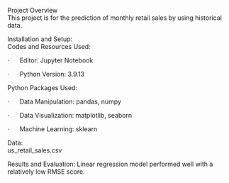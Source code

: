 Project Overview  
This project is for the prediction of monthly retail sales by using historical data.  

Installation and Setup:  
Codes and Resources Used:  

·      Editor: Jupyter Notebook  

·      Python Version: 3.9.13

Python Packages Used:  

·      Data Manipulation: pandas, numpy  

·      Data Visualization: matplotlib, seaborn  

·      Machine Learning: sklearn  

Data:    
us_retail_sales.csv

Results and Evaluation: 
Linear regression model performed well with a relatively low RMSE score. 
